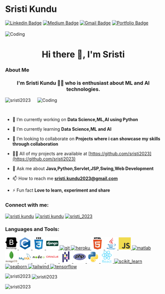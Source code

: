# Sristi  Kundu  
[![Linkedin Badge](https://img.shields.io/badge/-sristikundu-blue?style=flat-square&logo=Linkedin&logoColor=white&link=https://www.linkedin.com/in/sristikundu/)](https://www.linkedin.com/in/sristikundu/) [![Medium Badge](https://img.shields.io/badge/-@SristiKundu-03a57a?style=flat-square&labelColor=000000&logo=Medium&link=https://medium.com/@SristiKundu/)](https://medium.com/@SristiKundu/)
[![Gmail Badge](https://img.shields.io/badge/-sristi.kundu2023@gmail.com-c14438?style=flat-square&logo=Gmail&logoColor=white&link=mailto:sristi.kundu2023@gmail.com)](mailto:sristi.kundu2023@gmail.com)
[![Portfolio Badge](https://img.shields.io/badge/-sristikundu.github.io-orange?style=flat-square&logo=html5&logoColor=white&link=https://sristikundu.github.io)](https://sristikundu.github.io) 

<img align="middle" alt="Coding" width="1000" src="https://cdn.dribbble.com/users/2646423/screenshots/5507196/computer.gif">
<h1 align="center">Hi there 👋, I'm Sristi</h1>
<h3 align="left">About Me</h3>
<h3 align="center">I'm Sristi  Kundu 👨‍💻 who is enthusiast about ML and AI technologies. </h3>
<img align="right" alt="Coding" width="400" src="https://cdn.dribbble.com/users/331265/screenshots/2542587/gabi-d.gif">

<p align="left"> <img src="https://komarev.com/ghpvc/?username=sristi2023&label=Profile%20views&color=0e75b6&style=flat" alt="sristi2023" /> </p>

<p align="left"> <a href="https://twitter.com/" target="blank"><img src="https://img.shields.io/twitter/follow/?logo=twitter&style=for-the-badge" alt="" /></a> </p>

- 🔭 I’m currently working on **Data Science,ML,AI using Python**

- 🌱 I’m currently learning **Data Science,ML and AI**

- 👯 I’m looking to collaborate on **Projects where i can showcase my skills through collaboration**

- 👨‍💻 All of my projects are available at [https://github.com/sristi2023](https://github.com/sristi2023)

- 💬 Ask me about **Java,Python,Servlet,JSP,Swing,Web Development**

- 📫 How to reach me **sristi.kundu2023@gmail.com**

- ⚡ Fun fact **Love to learn, experiment and share**

<h3 align="left">Connect with me:</h3>
<p align="left">
<a href="https://linkedin.com/in/sristi kundu" target="blank"><img align="center" src="https://raw.githubusercontent.com/rahuldkjain/github-profile-readme-generator/master/src/images/icons/Social/linked-in-alt.svg" alt="sristi kundu" height="30" width="40" /></a>
<a href="https://fb.com/sristi kundu" target="blank"><img align="center" src="https://raw.githubusercontent.com/rahuldkjain/github-profile-readme-generator/master/src/images/icons/Social/facebook.svg" alt="sristi kundu" height="30" width="40" /></a>
<a href="https://instagram.com/sristi_2023" target="blank"><img align="center" src="https://raw.githubusercontent.com/rahuldkjain/github-profile-readme-generator/master/src/images/icons/Social/instagram.svg" alt="sristi_2023" height="30" width="40" /></a>
</p>

<h3 align="left">Languages and Tools:</h3>
<p align="left"> <a href="https://getbootstrap.com" target="_blank" rel="noreferrer"> <img src="https://raw.githubusercontent.com/devicons/devicon/master/icons/bootstrap/bootstrap-plain-wordmark.svg" alt="bootstrap" width="40" height="40"/> </a> <a href="https://www.cprogramming.com/" target="_blank" rel="noreferrer"> <img src="https://raw.githubusercontent.com/devicons/devicon/master/icons/c/c-original.svg" alt="c" width="40" height="40"/> </a> <a href="https://www.w3schools.com/css/" target="_blank" rel="noreferrer"> <img src="https://raw.githubusercontent.com/devicons/devicon/master/icons/css3/css3-original-wordmark.svg" alt="css3" width="40" height="40"/> </a> <a href="https://www.djangoproject.com/" target="_blank" rel="noreferrer"> <img src="https://raw.githubusercontent.com/devicons/devicon/master/icons/django/django-original.svg" alt="django" width="40" height="40"/> </a> <a href="https://git-scm.com/" target="_blank" rel="noreferrer"> <img src="https://www.vectorlogo.zone/logos/git-scm/git-scm-icon.svg" alt="git" width="40" height="40"/> </a> <a href="https://heroku.com" target="_blank" rel="noreferrer"> <img src="https://www.vectorlogo.zone/logos/heroku/heroku-icon.svg" alt="heroku" width="40" height="40"/> </a> <a href="https://www.w3.org/html/" target="_blank" rel="noreferrer"> <img src="https://raw.githubusercontent.com/devicons/devicon/master/icons/html5/html5-original-wordmark.svg" alt="html5" width="40" height="40"/> </a> <a href="https://www.java.com" target="_blank" rel="noreferrer"> <img src="https://raw.githubusercontent.com/devicons/devicon/master/icons/java/java-original.svg" alt="java" width="40" height="40"/> </a> <a href="https://developer.mozilla.org/en-US/docs/Web/JavaScript" target="_blank" rel="noreferrer"> <img src="https://raw.githubusercontent.com/devicons/devicon/master/icons/javascript/javascript-original.svg" alt="javascript" width="40" height="40"/> </a> <a href="https://www.mathworks.com/" target="_blank" rel="noreferrer"> <img src="https://upload.wikimedia.org/wikipedia/commons/2/21/Matlab_Logo.png" alt="matlab" width="40" height="40"/> </a> <a href="https://www.mongodb.com/" target="_blank" rel="noreferrer"> <img src="https://raw.githubusercontent.com/devicons/devicon/master/icons/mongodb/mongodb-original-wordmark.svg" alt="mongodb" width="40" height="40"/> </a> <a href="https://www.mysql.com/" target="_blank" rel="noreferrer"> <img src="https://raw.githubusercontent.com/devicons/devicon/master/icons/mysql/mysql-original-wordmark.svg" alt="mysql" width="40" height="40"/> </a> <a href="https://nodejs.org" target="_blank" rel="noreferrer"> <img src="https://raw.githubusercontent.com/devicons/devicon/master/icons/nodejs/nodejs-original-wordmark.svg" alt="nodejs" width="40" height="40"/> </a> <a href="https://www.oracle.com/" target="_blank" rel="noreferrer"> <img src="https://raw.githubusercontent.com/devicons/devicon/master/icons/oracle/oracle-original.svg" alt="oracle" width="40" height="40"/> </a> <a href="https://pandas.pydata.org/" target="_blank" rel="noreferrer"> <img src="https://raw.githubusercontent.com/devicons/devicon/2ae2a900d2f041da66e950e4d48052658d850630/icons/pandas/pandas-original.svg" alt="pandas" width="40" height="40"/> </a> <a href="https://www.php.net" target="_blank" rel="noreferrer"> <img src="https://raw.githubusercontent.com/devicons/devicon/master/icons/php/php-original.svg" alt="php" width="40" height="40"/> </a> <a href="https://www.python.org" target="_blank" rel="noreferrer"> <img src="https://raw.githubusercontent.com/devicons/devicon/master/icons/python/python-original.svg" alt="python" width="40" height="40"/> </a> <a href="https://reactjs.org/" target="_blank" rel="noreferrer"> <img src="https://raw.githubusercontent.com/devicons/devicon/master/icons/react/react-original-wordmark.svg" alt="react" width="40" height="40"/> </a> <a href="https://scikit-learn.org/" target="_blank" rel="noreferrer"> <img src="https://upload.wikimedia.org/wikipedia/commons/0/05/Scikit_learn_logo_small.svg" alt="scikit_learn" width="40" height="40"/> </a> <a href="https://seaborn.pydata.org/" target="_blank" rel="noreferrer"> <img src="https://seaborn.pydata.org/_images/logo-mark-lightbg.svg" alt="seaborn" width="40" height="40"/> </a> <a href="https://tailwindcss.com/" target="_blank" rel="noreferrer"> <img src="https://www.vectorlogo.zone/logos/tailwindcss/tailwindcss-icon.svg" alt="tailwind" width="40" height="40"/> </a> <a href="https://www.tensorflow.org" target="_blank" rel="noreferrer"> <img src="https://www.vectorlogo.zone/logos/tensorflow/tensorflow-icon.svg" alt="tensorflow" width="40" height="40"/> </a> </p>

<p><img align="left" src="https://github-readme-stats.vercel.app/api/top-langs?username=sristi2023&show_icons=true&locale=en&layout=compact" alt="sristi2023" /></p>

<p>&nbsp;<img align="center" src="https://github-readme-stats.vercel.app/api?username=sristi2023&show_icons=true&locale=en" alt="sristi2023" /></p>

<p><img align="center" src="https://github-readme-streak-stats.herokuapp.com/?user=sristi2023&" alt="sristi2023" /></p>
